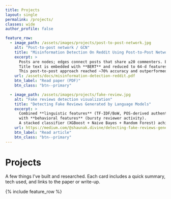 ```yaml
---
title: Projects
layout: single
permalink: /projects/
classes: wide
author_profile: false

feature_row:
  - image_path: /assets/images/projects/post-to-post-network.jpg
    alt: "Post-to-post network / GCN"
    title: "Misinformation Detection On Reddit Using Post-to-Post Networks"
    excerpt: >
      Posts are nodes; edges connect posts that share ≥20 commenters. Edge weights capture sentiment similarity from comment embeddings (cosine similarity). 
      Title text is embedded with **BERT** and reduced to 64-d features, then combined with graph structure in a **Graph Convolutional Network**.
      This post-to-post approach reached ~70% accuracy and outperformed a CNN baseline by leveraging *how* users interact with content, not just *what* the text says.
    url: /assets/docs/misinformation-detection-reddit.pdf
    btn_label: "Read paper (PDF)"
    btn_class: "btn--primary"

  - image_path: /assets/images/projects/fake-review.jpg
    alt: "Fake reviews detection visualization"
    title: "Detecting Fake Reviews Generated by Language Models"
    excerpt: >
      Combined **linguistic features** (TF-IDF/BoW, POS-derived authenticity & analytical thinking scores, LSTM, TF-Hub embeddings, cosine similarity across a reviewer's posts) 
      with **behavioral features** (bursty reviewer activity). 
      A stacked classifier (XGBoost + Naive Bayes + Random Forest) achieved 97.98% accuracy. Future work focuses on improving recall via more diverse LLM-generated samples and ensemble tuning.
    url: https://medium.com/@shaunak.divine/detecting-fake-reviews-generated-by-language-models-c3688d786718
    btn_label: "Read article"
    btn_class: "btn--primary"
---
```


# Projects

A few things I’ve built and researched. Each card includes a quick summary, tech used, and links to the paper or write-up.

{% include feature_row %}
